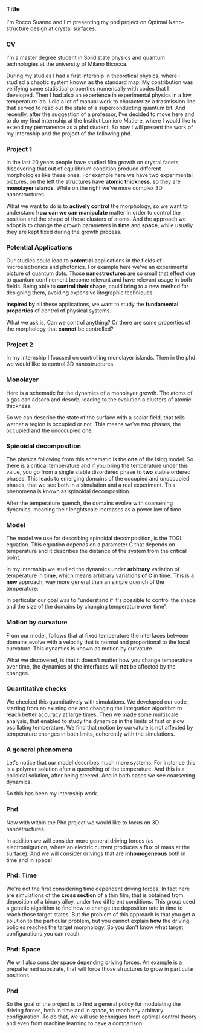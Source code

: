 ### Title
I'm Rocco Suanno and I'm presenting my phd project on Optimal Nano-structure design at crystal surfaces.

### CV
I'm a master degree student in Solid state physics and quantum technologies at the university of Milano Bicocca.

During my studies I had a first intership in theoretical physics, where I studied a chaotic system known as the standard map. My contribution was verifying some statistical properties numerically with codes that I developed.
Then I had also an experience in experimental physics in a low temperature lab. I did a lot of manual work to characterize a trasmission line that served to read out the state of a superconducting quantum bit.
And recently, after the suggestion of a professor, I've decided to move here and to do my final internship at the Institut Lumiere Matiere, where I would like to extend my permanence as a phd student.
So now I will present the work of my internship and the project of the following phd.

### Project 1
In the last 20 years people have studied film growth on crystal facets, discovering that out of equilibrium condition produce different morphologies like these ones.
For example here we have two experimental pictures, on the left the structures have **atomic thickness**, so they are **monolayer islands**. While on the right we've more complex 3D nanostructures.

What we want to do is to **actively control** the morphology, so we want to understand **how can we can manipulate** matter in order to control the position and the shape of those clusters of atoms.
And the approach we adopt is to change the growth parameters in **time** and **space**, while usually they are kept fixed during the growth process.

### Potential Applications

Our studies could lead to **potential** applications in the fields of microelectronics and photonics. 
For example here we've an experimental picture of quantum dots. Those **nanostructures** are so small that effect due to quantum confinement become relevant and have relevant usage in both fields.
Being able to **control their shape**, could bring to a new method for designing them, avoiding expensive litographic techniques.

**Inspired by** all these applications, we want to study the **fundamental properties** of control of physical systems.

What we ask is, Can we control anything? Or there are some properties of the morphology that **cannot** be controlled?

### Project 2
In my internship I foucsed on controlling monolayer islands.
Then in the phd we would like to control 3D nanostructures.

### Monolayer
Here is a schematic for the dynamics of a monolayer growth.
The atoms of a gas can adsorb and desorb, leading to the evolution o    clusters of atomic thickness.

So we can describe the state of the surface with a scalar field, that tells wether a region is occupied or not. This means we've two phases, the occupied and the unoccupied one.

### Spinoidal decomposition
The physics following from this schematic is the **one** of the Ising model.
So there is a critical temperature and if you bring the temperature under this value, you go from a single stable disordered phase to **two** stable ordered phases.
This leads to emerging domains of the occupied and unoccupied phases, that we see both in a simulation and a real experiment. This phenomena is known as spinoidal decomposition.

After the temperature quench, the domains evolve with coarsening dynamics, meaning their lenghtscale increases as a power law of time.

### Model
The model we use for describing spinoidal decomposition, is the TDGL equation.
This equation depends on a parameter C that depends on temperature and it describes the distance of the system from the critical point.

In my internship we studied the dynamics under **arbitrary** variation of temperature in **time**, which means arbitrary variations **of C** in time. This is a **new** approach, way more general than an simple quench of the temperature.

In particular our goal was to "understand if it's possible to control the shape and the size of the domains by changing temperature over time".

### Motion by curvature
From our model, follows that at fixed temperature the interfaces between domains evolve with a velocity that is normal and proportional to the local curvature. This dynamics is known as motion by curvature.

What we discovered, is that it doesn't matter how you change temperature over time, the dynamics of the interfaces **will not** be affected by the changes.

### Quantitative checks
We checked this quantitatively with simulations. We developed our code, starting from an existing one and changing the integration algorithm to reach better accuracy at large times.
Then we made some multiscale analysis, that enabled to study the dynamics in the limits of fast or slow oscillating temperature.
We find that motion by curvature is not affected by temperature changes in both limits, coherently with the simulations.


### A general phenomena
Let's notice that our model describes much more systems. 
For instance this is a polymer solution after a quenching of the temperature. And this is a colloidal solution, after being steered.
And in both cases we see coarsening dynamics.


So this has been my internship work.




### Phd
Now with within the Phd project we would like to focus on 3D nanostructures.

In addition we will consider more general driving forces (as electromigration, where an electric current produces a flux of mass at the surface).
And we will consider drivings that are **inhomogeneous** both in time and in space!

### Phd: Time
We're not the first considering time dependent driving forces.
In fact here are simulations of the **cross section** of a thin film; that is obtained from deposition of a binary alloy, under two different conditions.
This group used a genetic algorithm to find how to change the deposition rate in time to reach those target states.
But the problem of this approach is that you get a solution to the particular problem, but you cannot explain **how** the driving policies reaches the target morphology. So you don't know what target configurations you can reach.

### Phd: Space
We will also consider space depending driving forces. An example is a prepatterned substrate, that will force those structures to grow in particular positions.

### Phd
So the goal of the project is to find a general policy for modulating the driving forces, both in time and in space, to reach any arbitrary configuration.
To do that, we will use techniques from optimal control theory and even from machine learning to have a comparison.